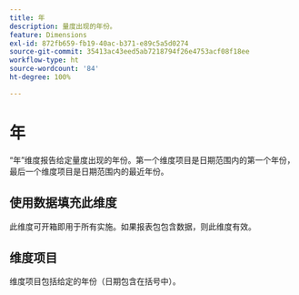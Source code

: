 ```yaml
---
title: 年
description: 量度出现的年份。
feature: Dimensions
exl-id: 872fb659-fb19-40ac-b371-e89c5a5d0274
source-git-commit: 35413ac43eed5ab7218794f26e4753acf08f18ee
workflow-type: ht
source-wordcount: '84'
ht-degree: 100%

---
```


# 年

“年”维度报告给定量度出现的年份。第一个维度项目是日期范围内的第一个年份，最后一个维度项目是日期范围内的最近年份。

## 使用数据填充此维度

此维度可开箱即用于所有实施。如果报表包包含数据，则此维度有效。

## 维度项目

维度项目包括给定的年份（日期包含在括号中）。
